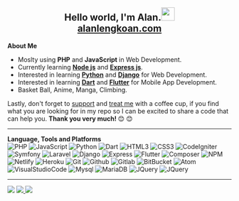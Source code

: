 <h2 align="center">
    Hello world, I'm Alan.<img src="https://raw.githubusercontent.com/MartinHeinz/MartinHeinz/master/wave.gif" width="30px">
    <br>
    <a href="https://alanlengkoan.com">alanlengkoan.com</a>
</h2>

<b>About Me</b>
<br>
<ul>
    <li>Moslty using <b>PHP</b> and <b>JavaScript</b> in Web Development.</li>
    <li>Currently learning <b><a href="https://nodejs.org/">Node js</a></b> and <b><a href="https://expressjs.com/">Express js</a></b>.</li>
    <li>Interested in learning <b><a href="https://www.python.org/">Python</a></b> and <b><a href="https://www.djangoproject.com/">Django</a></b> for Web Development.</li>
    <li>Interested in learning <b><a href="https://dart.dev/">Dart</a></b> and <b><a href="https://flutter.dev/">Flutter</a></b> for Mobile App Development.</li>
    <li>Basket Ball, Anime, Manga, Climbing.</li>
</ul>
<p>
    Lastly, don't forget to <a href="https://trakteer.id/alanlengkoan">support</a> and <a href="https://saweria.co/alanlengkoan">treat me</a> with a coffee cup, if you find what you are looking for in my repo so I can be excited to share a code that can help you. <strong>Thank you very much! </strong>&#128522;&nbsp;&#128522;
</p>
<hr>

<b>Language, Tools and Platforms</b>
<br>
<img src="https://img.shields.io/badge/php-%23777BB4.svg?&style=for-the-badge&logo=php&logoColor=white"
    alt="PHP">
<img src="https://img.shields.io/badge/javascript-%23F7DF1E.svg?&style=for-the-badge&logo=javascript&logoColor=white"
    alt="JavaScript">
<img src="https://img.shields.io/badge/python-3670A0.svg?&style=for-the-badge&logo=python&logoColor=white"
    alt="Python">
<img src="https://img.shields.io/badge/dart-%230175C2.svg?&style=for-the-badge&logo=dart&logoColor=white"
    alt="Dart">
<img src="https://img.shields.io/badge/html5-%23E34F26.svg?&style=for-the-badge&logo=html5&logoColor=white"
    alt="HTML3">
<img src="https://img.shields.io/badge/css3-%231572B6.svg?&style=for-the-badge&logo=css3&logoColor=white"
    alt="CSS3">
<img src="https://img.shields.io/badge/codeigniter-%23EF4223.svg?&style=for-the-badge&logo=codeigniter&logoColor=white"
    alt="CodeIgniter">
<img src="https://img.shields.io/badge/symfony-%23000000.svg?&style=for-the-badge&logo=symfony&logoColor=white"
    alt="Symfony">
<img src="https://img.shields.io/badge/laravel-%23FF2D20.svg?&style=for-the-badge&logo=laravel&logoColor=white"
    alt="Laravel">
<img src="https://img.shields.io/badge/django-%23092E20.svg?&style=for-the-badge&logo=django&logoColor=white"
    alt="Django">
<img src="https://img.shields.io/badge/express-%23404d59.svg?&style=for-the-badge&logo=express&logoColor=white"
    alt="Express">
<img src="https://img.shields.io/badge/flutter-%2302569B.svg?&style=for-the-badge&logo=flutter&logoColor=white"
    alt="Flutter">
<img src="https://img.shields.io/badge/composer-A52A2A.svg?&style=for-the-badge&logo=composer&logoColor=white"
    alt="Composer">
<img src="https://img.shields.io/badge/npm-%23000000.svg?&style=for-the-badge&logo=npm&logoColor=white"
    alt="NPM">
<img src="https://img.shields.io/badge/netlify-%23000000.svg?&style=for-the-badge&logo=netlify&logoColor=#00C7B7"
    alt="Netlify">
<img src="https://img.shields.io/badge/heroku-%23430098.svg?&style=for-the-badge&logo=heroku&logoColor=white"
    alt="Heroku">
<img src="https://img.shields.io/badge/git-%23F05033.svg?&style=for-the-badge&logo=git&logoColor=white"
    alt="Git">
<img src="https://img.shields.io/badge/github-%23121011.svg?&style=for-the-badge&logo=github&logoColor=white"
    alt="Github">
<img src="https://img.shields.io/badge/gitlab-%23181717.svg?&style=for-the-badge&logo=gitlab&logoColor=white"
    alt="Gitlab">
<img src="https://img.shields.io/badge/bitbucket-%230047B3.svg?&style=for-the-badge&logo=bitbucket&logoColor=white"
    alt="BitBucket">
<img src="https://img.shields.io/badge/atom-%2366595C.svg?&style=for-the-badge&logo=atom&logoColor=white"
    alt="Atom">
<img src="https://img.shields.io/badge/Visual%20Studio%20Code-0078d7.svg?style=for-the-badge&logo=visual-studio-code&logoColor=white"
    alt="VisualStudioCode">
<img src="https://img.shields.io/badge/mysql-%2300f.svg?style=for-the-badge&logo=mysql&logoColor=white"
    alt="Mysql">
<img src="https://img.shields.io/badge/MariaDB-003545?style=for-the-badge&logo=mariadb&logoColor=whit"
    alt="MariaDB">
<img src="https://img.shields.io/badge/jquery-%230769AD.svg?style=for-the-badge&logo=jquery&logoColor=white"
    alt="JQuery">
<img src="https://img.shields.io/badge/bootstrap-%23563D7C.svg?style=for-the-badge&logo=bootstrap&logoColor=white"
    alt="JQuery">
    
<hr>

<img src="https://komarev.com/ghpvc/?username=alanlengkoan&color=blue" />

<!--START_SECTION:waka-->
<!--END_SECTION:waka-->

<a href="https://github.com/alanlengkoan">
    <img src="https://github-readme-stats.vercel.app/api?username=alanlengkoan&show_icons=true&theme=dark" />
</a>

<a href="https://github.com/alanlengkoan">
    <img src="https://github-readme-stats.vercel.app/api/top-langs/?username=alanlengkoan&layout=compact&theme=dark" />
</a>